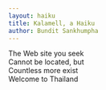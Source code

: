 ```yaml
---
layout: haiku
title: Kalamell, a Haiku
author: Bundit Sankhumpha
---
```


The Web site you seek <br>
Cannot be located, but <br>
Countless more exist <br>
Welcome to Thailand <br>
